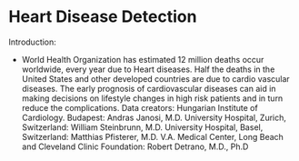 # Heart Disease Detection
Introduction: 
- World Health Organization has estimated 12 million deaths occur worldwide, every year due to Heart diseases.
Half the deaths in the United States and other developed countries are due to cardio vascular diseases.
The early prognosis of cardiovascular diseases can aid in making decisions on lifestyle changes in high risk patients and in turn reduce the complications.
Data creators:
Hungarian Institute of Cardiology. Budapest: Andras Janosi, M.D.
University Hospital, Zurich, Switzerland: William Steinbrunn, M.D.
University Hospital, Basel, Switzerland: Matthias Pfisterer, M.D.
V.A. Medical Center, Long Beach and Cleveland Clinic Foundation: Robert Detrano, M.D., Ph.D
